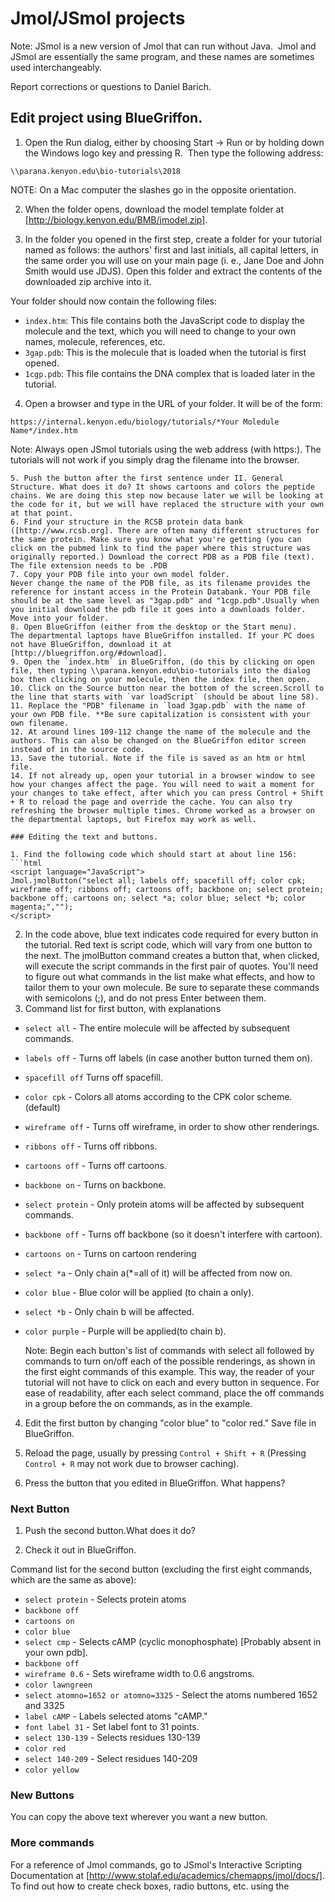 # Jmol/JSmol projects

Note: JSmol is a new version of Jmol that can run without Java.  Jmol and JSmol are essentially the same program, and these names are sometimes used interchangeably.

Report corrections or questions to Daniel Barich. 

## Edit project using BlueGriffon.

1. Open the Run dialog, either by choosing Start -> Run or by holding down the Windows logo key and pressing R.  Then type the following address:

```
\\parana.kenyon.edu\bio-tutorials\2018
```

   NOTE: On a Mac computer the slashes go in the opposite orientation. 

2. When the folder opens, download the model template folder at [http://biology.kenyon.edu/BMB/jmodel.zip].

3. In the folder you opened in the first step, create a folder for your tutorial named as follows: the authors' first and last initials, all capital letters, in the same order you will use on your main page (i. e., Jane Doe and John Smith would use JDJS).  Open this folder and extract the contents of the downloaded zip archive into it.

Your folder should now contain the following files:

* `index.htm`: This file contains both the JavaScript code to display the molecule and the text, which you will need to change to your own names, molecule, references, etc.
* `3gap.pdb`: This is the molecule that is loaded when the tutorial is first opened.
* `1cgp.pdb`: This file contains the DNA complex that is loaded later in the tutorial.

4. Open a browser and type in the URL of your folder. It will be of the form:
```
https://internal.kenyon.edu/biology/tutorials/*Your Moledule Name*/index.htm
```
Note: Always open JSmol tutorials using the web address (with https:). The tutorials will not work if you simply drag the filename into the browser.
```
5. Push the button after the first sentence under II. General Structure. What does it do? It shows cartoons and colors the peptide chains. We are doing this step now because later we will be looking at the code for it, but we will have replaced the structure with your own at that point. 
6. Find your structure in the RCSB protein data bank ([http://www.rcsb.org]. There are often many different structures for the same protein. Make sure you know what you're getting (you can click on the pubmed link to find the paper where this structure was originally reported.) Download the correct PDB as a PDB file (text). The file extension needs to be .PDB 
7. Copy your PDB file into your own model folder. 
Never change the name of the PDB file, as its filename provides the reference for instant access in the Protein Databank. Your PDB file should be at the same level as "3gap.pdb" and "1cgp.pdb".Usually when you initial download the pdb file it goes into a downloads folder. Move into your folder. 
8. Open BlueGriffon (either from the desktop or the Start menu). 
The departmental laptops have BlueGriffon installed. If your PC does not have BlueGriffon, download it at [http://bluegriffon.org/#download].
9. Open the `index.htm` in BlueGriffon, (do this by clicking on open file, then typing \\parana.kenyon.edu\bio-tutorials into the dialog box then clicking on your molecule, then the index file, then open.
10. Click on the Source button near the bottom of the screen.Scroll to the line that starts with `var loadScript` (should be about line 58).
11. Replace the "PDB" filename in `load 3gap.pdb` with the name of your own PDB file. **Be sure capitalization is consistent with your own filename.
12. At around lines 109-112 change the name of the molecule and the authors. This can also be changed on the BlueGriffon editor screen instead of in the source code. 
13. Save the tutorial. Note if the file is saved as an htm or html file.
14. If not already up, open your tutorial in a browser window to see how your changes affect the page. You will need to wait a moment for your changes to take effect, after which you can press Control + Shift + R to reload the page and override the cache. You can also try refreshing the browser multiple times. Chrome worked as a browser on the departmental laptops, but Firefox may work as well. 

### Editing the text and buttons.

1. Find the following code which should start at about line 156:
```html
<script language="JavaScript">
Jmol.jmolButton("select all; labels off; spacefill off; color cpk; wireframe off; ribbons off; cartoons off; backbone on; select protein; backbone off; cartoons on; select *a; color blue; select *b; color magenta;","");
</script> 
```
2. In the code above, blue text indicates code required for every button in the tutorial. Red text is script code, which will vary from one button to the next. The jmolButton command creates a button that, when clicked, will execute the script commands in the first pair of quotes. You'll need to figure out what commands in the list make what effects, and how to tailor them to your own molecule. Be sure to separate these commands with semicolons (;), and do not press Enter between them.  
3. Command list for first button, with explanations
* `select all` - The entire molecule will be affected by subsequent commands.
* `labels off` - Turns off labels (in case another button turned them on).
* `spacefill off` Turns off spacefill.
* `color cpk` - Colors all atoms according to the CPK color scheme. (default)
* `wireframe off` - Turns off wireframe, in order to show other renderings.
* `ribbons off` - Turns off ribbons.
* `cartoons off` - Turns off cartoons.
* `backbone on` - Turns on backbone.
* `select protein` - Only protein atoms will be affected by subsequent commands. 
* `backbone off` - Turns off backbone (so it doesn't interfere with cartoon).
* `cartoons on` - Turns on cartoon rendering 
* `select *a` - Only chain a(*=all of it) will be affected from now on.
* `color blue` - Blue color will be applied (to chain a only).
* `select *b` - Only chain b will be affected.
* `color purple` - Purple will be applied(to chain b).

   Note: Begin each button's list of commands with select all followed by commands to turn on/off each of the possible renderings, as shown in the first eight commands of this example. This way, the reader of your tutorial will not have to click on each and every button in sequence. For ease of readability, after each select command, place the off commands in a group before the on commands, as in the example.

4. Edit the first button by changing "color blue" to "color red." Save file in BlueGriffon.

5. Reload the page, usually by pressing `Control + Shift + R` (Pressing `Control + R` may not work due to browser caching).

6. Press the button that you edited in BlueGriffon. What happens?

### Next Button

1. Push the second button.What does it do? 

2. Check it out in BlueGriffon. 

Command list for the second button (excluding the first eight commands, which are the same as above):

* `select protein` - Selects protein atoms
* `backbone off`
* `cartoons on`
* `color blue`
* `select cmp` - Selects cAMP (cyclic monophosphate) [Probably absent in your own pdb].
* `backbone off`
* `wireframe 0.6` - Sets wireframe width to 0.6 angstroms.
* `color lawngreen` 
* `select atomno=1652 or atomno=3325` - Select the atoms numbered 1652 and 3325
* `label cAMP` - Labels selected atoms "cAMP."
* `font label 31` - Set label font to 31 points.
* `select 130-139` - Selects residues 130-139 
* `color red`
* `select 140-209` - Select residues 140-209
* `color yellow`

### New Buttons

You can copy the above text wherever you want a new button. 

### More commands

For a reference of Jmol commands, go to JSmol's Interactive Scripting Documentation at [http://www.stolaf.edu/academics/chemapps/jmol/docs/]. To find out how to create check boxes, radio buttons, etc. using the <script> tag, see the Jmol JavaScript Object documentation ([http://wiki.jmol.org/index.php/Jmol_JavaScript_Object]).

### Adding reset buttons to your tutorial.

Go to the line (about line 151) which contains the following code:

```html
<script language="JavaScript">ResetProteinButton();</script>
```

This code creates a reset button that, when pressed, will reset the molecule view to its original state.  To insert a reset button anywhere in your tutorial, simply type or copy/paste this code (in the code window, not the design window) wherever you want the button to appear. The model tutorial has a reset button at the top of every numbered section, but this is not essential. If every button resets the appearance of the molecule before adding new effects, then it won't be necessary to reset the molecule. Note also that the model uses a JavaScript function to create a different reset button for the DNA. You can create as many different types of reset buttons as you want by creating JavaScript functions.

### The `moveTo` command.

The easiest way to set the location, orientation, and zoom level of a molecule in JSmol is to use the moveTo command, as follows:

```
moveTo [time in seconds] [rotation axis x y z] [rotation angle] [zoom%] [translate x y]
```

This command moves the molecule [rotation angle] degrees counterclockwise (to the left) about the specified rotation axis, sets the zoom level, and translates the molecule so that [zoom%] if it is visible. Positive values for the transform arguments move the molecule to the right for the x-axis and up for the y-axis, and negative values reverse the direction. The zoom and translate arguments are optional, but everything else is required, and you cannot skip an argument.

Whenever a JSmol molecule is displayed, you can generate a moveTo command that, when executed, will place the molecule in the current position and orientation. Move the mouse over the applet, click the right mouse button, and Select Console.  The console window will open, where you can type commands and execute them to see their effect immediately. Type show orientation and press Shift+Enter. The display at the top of the popup window should display a moveTo command. You can then copy this command to the clipboard (you may first need to click on editor) by selecting it with the mouse and pressing Ctrl+C. Now you can paste the command in a block of script commands in your tutorial. Note that the first number after the word moveTo is the number of seconds the molecule will take to move to the new position. Remember to set this number to 0 if you want the molecule to position itself instantly.

### Troubleshooting

If you run into any problems, please check the [Troubleshooting](http://biology.kenyon.edu/BMB/jmodel/troubleshooting.htm) page before asking for help.
